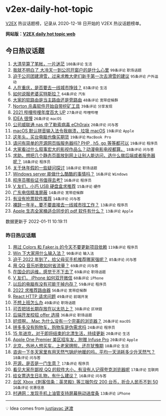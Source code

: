 # v2ex-daily-hot-topic

[V2EX](https://www.v2ex.com/) 热议话题榜，记录从 2020-12-18 日开始的 V2EX 热议话题榜单。

**网站版：[V2EX daily hot topic web](https://boojack.github.io/v2ex-daily-hot-topic-web/)**

## 今日热议话题

<!-- TODAY BEGIN -->

1. [大清早算了笔帐，一片迷茫](https://www.v2ex.com/t/827464) `108条评论` `生活`
1. [我就不明白了 大冷天一到公司开窗户的是什么心里](https://www.v2ex.com/t/827466) `99条评论` `职场话题`
1. [迫于公司团建滑雪，过来求教大佬们新手第一次去滑雪的建议](https://www.v2ex.com/t/827478) `95条评论` `户外运动`
1. [人在重庆，是否要去一线城市挣钱？](https://www.v2ex.com/t/827471) `83条评论` `生活`
1. [如何说服老婆买特斯拉？](https://www.v2ex.com/t/827602) `64条评论` `汽车`
1. [大家的软路由是当主路由还是旁路由](https://www.v2ex.com/t/827496) `48条评论` `宽带症候群`
1. [Norton 杀毒软件开始自带挖矿工具](https://www.v2ex.com/t/827461) `39条评论` `分享发现`
1. [2021 哔哩哔哩年度百大 UP](https://www.v2ex.com/t/827596) `27条评论` `哔哩哔哩`
1. [IDEA 很慢](https://www.v2ex.com/t/827498) `26条评论` `macOS`
1. [公司威联通 nas 中了勒索病毒 eCh0raix](https://www.v2ex.com/t/827514) `20条评论` `问与答`
1. [macOS 默认拼音输入法令我崩溃，垃圾 macOS](https://www.v2ex.com/t/827546) `19条评论` `Apple`
1. [这年头，买台电脑也像买期货](https://www.v2ex.com/t/827535) `19条评论` `MacBook Pro`
1. [请问有简单的开源网页版服务器吗? PHP , h5, go 等等都可以](https://www.v2ex.com/t/827519) `19条评论` `程序员`
1. [大家看过什么叙事宏大的影视作品么？动漫电影电视都算。](https://www.v2ex.com/t/827579) `18条评论` `问与答`
1. [求助，想把几个静态页面放到网上让别人能访问，选什么做后端或者服务器呢？](https://www.v2ex.com/t/827576) `18条评论` `程序员`
1. [关于休年假的一些疑问探讨](https://www.v2ex.com/t/827574) `18条评论` `职场话题`
1. [Windows server 能做什么酷酷的事情吗？](https://www.v2ex.com/t/827581) `16条评论` `Windows`
1. [程序员哪些证书值得去考?](https://www.v2ex.com/t/827486) `16条评论` `程序员`
1. [V 友们，小巧 USB 硬盘盒求推荐](https://www.v2ex.com/t/827526) `15条评论` `硬件`
1. [广东电信精准屏蔽](https://www.v2ex.com/t/827524) `14条评论` `宽带症候群`
1. [有没有抢票软件推荐](https://www.v2ex.com/t/827503) `14条评论` `问与答`
1. [裸辞一年半，要不要直接去一线城市找工作？](https://www.v2ex.com/t/827529) `13条评论` `程序员`
1. [Apple 生态全家桶适合同步的 pdf 软件有什么？](https://www.v2ex.com/t/827468) `13条评论` `Apple`

数据更新于 2022-01-11 10:19:11

<!-- TODAY END -->

### 昨日热议话题

<!-- YESTERDAY BEGIN -->

1. [用过 Colors 和 Faker.js 的今天不要更新项目依赖](https://www.v2ex.com/t/827224) `119条评论` `程序员`
1. [Win 下大家用什么输入法？](https://www.v2ex.com/t/827232) `90条评论` `输入法`
1. [迫于 2022 年到了，给父母买手机推荐哪家强呢？](https://www.v2ex.com/t/827237) `85条评论` `问与答`
1. [用 QQ 音乐听歌如何省流量？](https://www.v2ex.com/t/827208) `69条评论` `问与答`
1. [在国企的运维，感觉干不下去了](https://www.v2ex.com/t/827241) `69条评论` `职场话题`
1. [V 友们， iPhone 如何双开微信](https://www.v2ex.com/t/827238) `60条评论` `iPhone`
1. [以后的电脑有没有可能干掉内存？](https://www.v2ex.com/t/827298) `59条评论` `程序员`
1. [2022 求推荐路由器](https://www.v2ex.com/t/827212) `56条评论` `宽带症候群`
1. [React HTTP 请求问题](https://www.v2ex.com/t/827424) `49条评论` `前端开发`
1. [不想上班怎么办](https://www.v2ex.com/t/827233) `49条评论` `职场话题`
1. [可否把钱长期存放在以太坊上？](https://www.v2ex.com/t/827392) `38条评论` `区块链`
1. [后端开发校招 offer 选择](https://www.v2ex.com/t/827223) `36条评论` `职场话题`
1. [好烦啊， Mac 为什么没有一个完美的浏览器？](https://www.v2ex.com/t/827395) `26条评论` `macOS`
1. [拼多多没有购物车，购物车是伪需求吗](https://www.v2ex.com/t/827246) `24条评论` `程序员`
1. [15 年进京，对于即将结束的北漂生活，持续更新](https://www.v2ex.com/t/827383) `20条评论` `生活`
1. [Apple One Premier 美区招车友，附赠 Infuse Pro](https://www.v2ex.com/t/827399) `20条评论` `Apple`
1. [北京，外地人想买车，上老家牌照，还在犹豫期](https://www.v2ex.com/t/827385) `18条评论` `生活`
1. [咨询一下冬天家里有用天然气锅炉地暖的吗，平均一天消耗多少升天然气？](https://www.v2ex.com/t/827264) `18条评论` `问与答`
1. [开源，是否是一门生意？](https://www.v2ex.com/t/827256) `17条评论` `程序员`
1. [看见大家在鄙视 QQ 的软件大小，有没有人记得夸克浏览器呢](https://www.v2ex.com/t/827235) `17条评论` `互联网`
1. [给女票选生日礼物，有什么建议？](https://www.v2ex.com/t/827418) `16条评论` `问与答`
1. [台区 Xbox《刺客信条：英灵殿》等三捆包仅 200 台币，折合人民币不到 50](https://www.v2ex.com/t/827291) `16条评论` `优惠信息`
1. [村通网：发现手机上油管支持屏幕拖动进度条](https://www.v2ex.com/t/827447) `13条评论` `iPhone`

<!-- YESTERDAY END -->

---

💡 Idea comes from [justjavac 迷渡](https://github.com/justjavac/)
